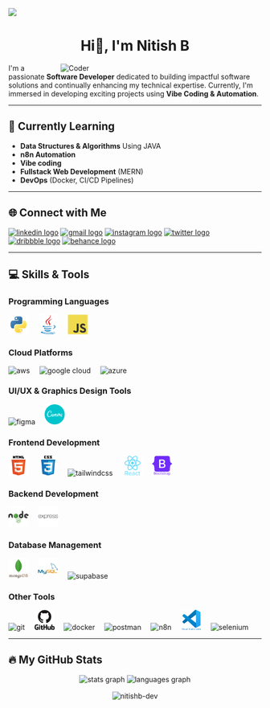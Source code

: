 ![](https://komarev.com/ghpvc/?username=nitishb-dev&color=blue)


<h1 align="center"> Hi👋, I'm Nitish B </h1>

<img align="right" src="https://cdn.dribbble.com/users/1059583/screenshots/4171367/coding-freak.gif" alt="Coder" width="400" />

I'm a passionate **Software Developer** dedicated to building impactful software solutions and continually enhancing my technical expertise. Currently, I'm immersed in developing exciting projects using **Vibe Coding & Automation**.

---

## 🌱 Currently Learning

* **Data Structures & Algorithms** Using JAVA
* **n8n Automation**
* **Vibe coding**
* **Fullstack Web Development** (MERN)
* **DevOps** (Docker, CI/CD Pipelines)

---

## 🌐 Connect with Me

<div align="left">
  <a href="https://linkedin.com/in/nitishb-dev"><img src="https://img.shields.io/static/v1?message=LinkedIn&logo=linkedin&label=&color=0077B5&logoColor=white&labelColor=&style=for-the-badge" height="25" alt="linkedin logo" /></a>
  <a href="mailto:nitishb057@gmail.com"><img src="https://img.shields.io/static/v1?message=Gmail&logo=gmail&label=&color=D14836&logoColor=white&labelColor=&style=for-the-badge" height="25" alt="gmail logo" /></a>
  <a href="https://instagram.com/nitish_ryder"><img src="https://img.shields.io/static/v1?message=Instagram&logo=instagram&label=&color=E4405F&logoColor=white&labelColor=&style=for-the-badge" height="25" alt="instagram logo" /></a>
  <a href="https://x.com/nitish_ryder"><img src="https://img.shields.io/static/v1?message=Twitter&logo=twitter&label=&color=1DA1F2&logoColor=white&labelColor=&style=for-the-badge" height="25" alt="twitter logo" /></a>
  <a href="https://dribbble.com/NitishRyder"><img src="https://img.shields.io/static/v1?message=Dribbble&logo=dribbble&label=&color=EA4C89&logoColor=white&labelColor=&style=for-the-badge" height="25" alt="dribbble logo" /></a>
  <a href="https://www.behance.net/NitishRyder"><img src="https://img.shields.io/static/v1?message=Behance&logo=behance&label=&color=1769FF&logoColor=white&labelColor=&style=for-the-badge" height="25" alt="behance logo" /></a>
</div>

---

## 💻 Skills & Tools

### Programming Languages
<p align="left">
  <img src="https://raw.githubusercontent.com/devicons/devicon/master/icons/python/python-original.svg" alt="python" width="40" height="40" style="margin-right: 15px;"/>
  <img src="https://raw.githubusercontent.com/devicons/devicon/master/icons/java/java-original.svg" alt="java" width="40" height="40" style="margin-right: 15px;"/>
  <img src="https://raw.githubusercontent.com/devicons/devicon/master/icons/javascript/javascript-original.svg" alt="javascript" width="40" height="40" style="margin-right: 15px;"/>
</p>

### Cloud Platforms
<p align="left">
  <img src="https://upload.wikimedia.org/wikipedia/commons/9/93/Amazon_Web_Services_Logo.svg" alt="aws" width="40" height="40" style="margin-right: 15px;"/>
  <img src="https://www.vectorlogo.zone/logos/google_cloud/google_cloud-icon.svg" alt="google cloud" width="40" height="40" style="margin-right: 15px;"/>
  <img src="https://www.vectorlogo.zone/logos/microsoft_azure/microsoft_azure-icon.svg" alt="azure" width="40" height="40" style="margin-right: 15px;"/>
</p>

### UI/UX & Graphics Design Tools
<p align="left">
  <img src="https://www.vectorlogo.zone/logos/figma/figma-icon.svg" alt="figma" width="40" height="40" style="margin-right: 15px;"/>
  <img src="https://raw.githubusercontent.com/devicons/devicon/master/icons/canva/canva-original.svg" alt="canva" width="40" height="40" style="margin-right: 15px;"/>
</p>

### Frontend Development
<p align="left">
  <img src="https://raw.githubusercontent.com/devicons/devicon/master/icons/html5/html5-original-wordmark.svg" alt="html5" width="40" height="40" style="margin-right: 15px;"/>
  <img src="https://raw.githubusercontent.com/devicons/devicon/master/icons/css3/css3-original-wordmark.svg" alt="css3" width="40" height="40" style="margin-right: 15px;"/>
  <img src="https://upload.wikimedia.org/wikipedia/commons/d/d5/Tailwind_CSS_Logo.svg" alt="tailwindcss" width="40" height="40" style="margin-right: 15px;"/>
  <img src="https://raw.githubusercontent.com/devicons/devicon/master/icons/react/react-original-wordmark.svg" alt="react" width="40" height="40" style="margin-right: 15px;"/>
  <img src="https://raw.githubusercontent.com/devicons/devicon/master/icons/bootstrap/bootstrap-plain-wordmark.svg" alt="bootstrap" width="40" height="40" style="margin-right: 15px;"/>
</p>

### Backend Development
<p align="left">
  <img src="https://raw.githubusercontent.com/devicons/devicon/master/icons/nodejs/nodejs-original-wordmark.svg" alt="nodejs" width="40" height="40" style="margin-right: 15px;"/>
  <img src="https://raw.githubusercontent.com/devicons/devicon/master/icons/express/express-original-wordmark.svg" alt="expressjs" width="40" height="40" style="margin-right: 15px;"/>
</p>

### Database Management
<p align="left">
  <img src="https://raw.githubusercontent.com/devicons/devicon/master/icons/mongodb/mongodb-original-wordmark.svg" alt="mongodb" width="40" height="40" style="margin-right: 15px;"/>
  <img src="https://raw.githubusercontent.com/devicons/devicon/master/icons/mysql/mysql-original-wordmark.svg" alt="mysql" width="40" height="40" style="margin-right: 15px;"/>
  <img src="https://www.vectorlogo.zone/logos/supabase/supabase-icon.svg" alt="supabase" width="30" height="30" style="margin-right: 15px;"/>
</p>

### Other Tools
<p align="left">
  <img src="https://www.vectorlogo.zone/logos/git-scm/git-scm-icon.svg" alt="git" width="40" height="40" style="margin-right: 15px;"/>
  <img src="https://raw.githubusercontent.com/devicons/devicon/master/icons/github/github-original-wordmark.svg" alt="github" width="40" height="40" style="margin-right: 15px;"/>
  <img src="https://www.vectorlogo.zone/logos/docker/docker-icon.svg" alt="docker" width="40" height="40" style="margin-right: 15px;"/>
  <img src="https://www.vectorlogo.zone/logos/getpostman/getpostman-icon.svg" alt="postman" width="40" height="40" style="margin-right: 15px;"/>
  <img src="https://raw.githubusercontent.com/n8n-io/n8n/master/assets/images/n8n-icon.svg" alt="n8n" width="40" height="40" style="margin-right: 15px;"/>
  <img src="https://raw.githubusercontent.com/devicons/devicon/master/icons/vscode/vscode-original-wordmark.svg" alt="vscode" width="40" height="40" style="margin-right: 15px;"/>
  <img src="https://raw.githubusercontent.com/detain/svg-logos/780f25886640cef088af994181646db2f6b1a3f8/svg/selenium-logo.svg" alt="selenium" width="40" height="40" style="margin-right: 15px;"/>
</p>


---

## 🔥 My GitHub Stats

<div align="center">
  <img src="https://github-readme-stats.vercel.app/api?username=nitishb-dev&hide_title=false&hide_rank=false&show_icons=true&include_all_commits=true&count_private=true&disable_animations=false&theme=dracula&locale=en&hide_border=false" height="150" alt="stats graph" />
  <img src="https://github-readme-stats.vercel.app/api/top-langs?username=nitishb-dev&locale=en&hide_title=false&layout=compact&card_width=320&langs_count=5&theme=dracula&hide_border=false" width="400" height="150" alt="languages graph" />
</div>
<p align="center"><img align="center" src="https://github-readme-streak-stats.herokuapp.com/?user=nitishb-dev&" alt="nitishb-dev" /></p>
